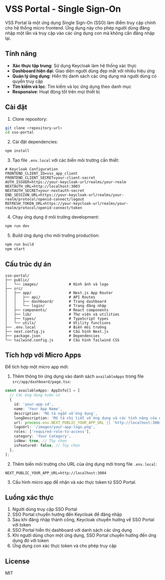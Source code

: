 # VSS Portal - Single Sign-On

VSS Portal là một ứng dụng Single Sign-On (SSO) làm điểm truy cập chính cho hệ thống micro frontend. Ứng dụng này cho phép người dùng đăng nhập một lần và truy cập vào các ứng dụng con mà không cần đăng nhập lại.

## Tính năng

- **Xác thực tập trung**: Sử dụng Keycloak làm hệ thống xác thực
- **Dashboard hiện đại**: Giao diện người dùng đẹp mắt với nhiều hiệu ứng
- **Quản lý ứng dụng**: Hiển thị danh sách các ứng dụng mà người dùng có quyền truy cập
- **Tìm kiếm và lọc**: Tìm kiếm và lọc ứng dụng theo danh mục
- **Responsive**: Hoạt động tốt trên mọi thiết bị

## Cài đặt

1. Clone repository:
```bash
git clone <repository-url>
cd sso-portal
```

2. Cài đặt dependencies:
```bash
npm install
```

3. Tạo file `.env.local` với các biến môi trường cần thiết:
```
# Keycloak Configuration
FRONTEND_CLIENT_ID=vss_app_client
FRONTEND_CLIENT_SECRET=your-client-secret
AUTH_ISSUER=https://your-keycloak-url/realms/your-realm
NEXTAUTH_URL=http://localhost:3003
NEXTAUTH_SECRET=your-nextauth-secret
END_SESSION_URL=https://your-keycloak-url/realms/your-realm/protocol/openid-connect/logout
REFRESH_TOKEN_URL=https://your-keycloak-url/realms/your-realm/protocol/openid-connect/token

```

4. Chạy ứng dụng ở môi trường development:
```bash
npm run dev
```

5. Build ứng dụng cho môi trường production:
```bash
npm run build
npm start
```

## Cấu trúc dự án

```
sso-portal/
├── public/
│   └── images/              # Hình ảnh và logo
├── src/
│   ├── app/                 # Next.js App Router
│   │   ├── api/             # API Routes
│   │   ├── dashboard/       # Trang dashboard
│   │   └── login/           # Trang đăng nhập
│   ├── components/          # React components
│   ├── lib/                 # Thư viện và utilities
│   ├── types/               # TypeScript types
│   └── utils/               # Utility functions
├── .env.local               # Biến môi trường
├── next.config.js           # Cấu hình Next.js
├── package.json             # Dependencies
└── tailwind.config.js       # Cấu hình Tailwind CSS
```

## Tích hợp với Micro Apps

Để tích hợp một micro app mới:

1. Thêm thông tin ứng dụng vào danh sách `availableApps` trong file `src/app/dashboard/page.tsx`:

```typescript
const availableApps: AppInfo[] = [
  // Các ứng dụng hiện có
  {
    id: 'your-app-id',
    name: 'Your App Name',
    description: 'Mô tả ngắn về ứng dụng',
    longDescription: 'Mô tả chi tiết về ứng dụng và các tính năng của nó',
    url: process.env.NEXT_PUBLIC_YOUR_APP_URL || 'http://localhost:3004',
    logoUrl: '/images/your-app-logo.png',
    roles: ['required-role-to-access'],
    category: 'Your Category',
    isNew: true, // Tùy chọn
    isFeatured: false, // Tùy chọn
  },
];
```

2. Thêm biến môi trường cho URL của ứng dụng mới trong file `.env.local`:

```
NEXT_PUBLIC_YOUR_APP_URL=http://localhost:3004
```

3. Cấu hình micro app để nhận và xác thực token từ SSO Portal.

## Luồng xác thực

1. Người dùng truy cập SSO Portal
2. SSO Portal chuyển hướng đến Keycloak để đăng nhập
3. Sau khi đăng nhập thành công, Keycloak chuyển hướng về SSO Portal với token
4. SSO Portal hiển thị dashboard với danh sách các ứng dụng
5. Khi người dùng chọn một ứng dụng, SSO Portal chuyển hướng đến ứng dụng đó với token
6. Ứng dụng con xác thực token và cho phép truy cập

## License

MIT
